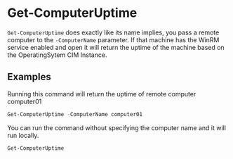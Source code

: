 # Get-ComputerUptime

`Get-ComputerUptime` does exactly like its name implies, you pass a remote computer to the `-ComputerName` parameter. If that machine has the WinRM service enabled and open it will return the uptime of the machine based on the OperatingSytem CIM Instance.

## Examples

Running this command will return the uptime of remote computer computer01 
```powershell
Get-ComputerUptime -ComputerName computer01
```

You can run the command without specifying the computer name and it will run locally.
```powershell
Get-ComputerUptime
```